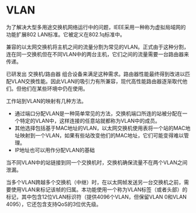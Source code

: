# VLAN

为了解决大型多用途交换机网络运行中的问题，IEEE采用一种称为虚拟局域网的功能扩展802 LAN标准。它被定义在802.1q标准中。

兼容的以太网交换机将主机之间的流量分割为常见的VLAN。正式由于这种分割，连在同一交换机但在不同VLAN中的两台主机，它们之间的流量需要一台路由器来传递。

已研发出 交换机/路由器 组合设备来满足这种需求。路由器性能最终得到改进以匹配VLAN交换性能。因此VLAN的吸引力有所兼容，现代高性能路由器逐渐取代他们。但他们在某些环境中仍在使用。

工作站到VLAN的映射有几种方法。

- 通过端口分配VLAN是一种简单常见的方法，交换机端口所连的站被分配在一个特定的VLAN中，这样连接的任意站就都称为VLAN中的成员。
- 其他选择包括基于MAC地址的VLAN，以太网交换机使用表将一个站的MAC地址映射到一个VLAN，如果有些站改变他们的MAC地址，它们可能变得难以管理。
- IP地址也可以用作分配VLAN的基础

当不同VLAN中的站链接到同一个交换机时，交换机确保流量不在两个VLAN之间泄漏。

当多个VLAN跨越多个交换机（中继）时，在以太网帧发送另一台交换机之前，需要使用VLAN来标记该帧的归属。本功能使用一个称为VLAN标签（或者头部）的标记，其中包含12位VLAN标识符（提供4096个VLAN，但保留VLAN 0和VLAN 4095），它还包含支持QoS的3位优先级。